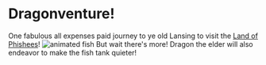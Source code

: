 # Dragonventure!

One fabulous all expenses paid journey to ye old Lansing to visit the [Land of Phishees](https://www.preusspets.com/animals/fish/saltwater/)!
![animated fish](https://i.pinimg.com/originals/ed/ff/d9/edffd9983bb30a5a4849b95a90a0eae8.gif "animated fish")
But wait there's more! Dragon the elder will also endeavor to make the fish tank quieter!
